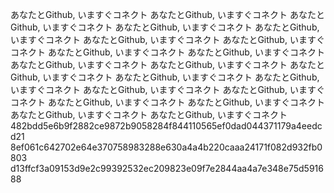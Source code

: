あなたとGithub, いますぐコネクト あなたとGithub, いますぐコネクト あなたとGithub, いますぐコネクト あなたとGithub, いますぐコネクト あなたとGithub, いますぐコネクト あなたとGithub, いますぐコネクト あなたとGithub, いますぐコネクト あなたとGithub, いますぐコネクト あなたとGithub, いますぐコネクト あなたとGithub, いますぐコネクト あなたとGithub, いますぐコネクト あなたとGithub, いますぐコネクト あなたとGithub, いますぐコネクト あなたとGithub, いますぐコネクト あなたとGithub, いますぐコネクト あなたとGithub, いますぐコネクト あなたとGithub, いますぐコネクト あなたとGithub, いますぐコネクト あなたとGithub, いますぐコネクト あなたとGithub, いますぐコネクト 482bdd5e6b9f2882ce9872b9058284f844110565ef0dad044371179a4eedcd21 8ef061c642702e64e370758983288e630a4a4b220caaa24171f082d932fb0803 d13ffcf3a09153d9e2c99392532ec209823e09f7e2844aa4a7e348e75d591688
